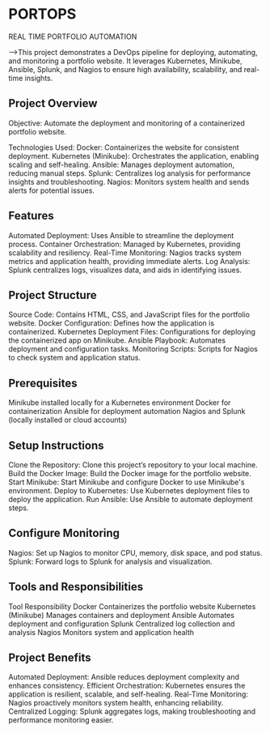 # PORTOPS
REAL TIME PORTFOLIO AUTOMATION 

-->This project demonstrates a DevOps pipeline for deploying, automating, and monitoring a portfolio website. It leverages Kubernetes, Minikube, Ansible, Splunk, and Nagios to ensure high availability, scalability, and real-time insights.

## Project Overview

Objective: Automate the deployment and monitoring of a containerized portfolio website.

Technologies Used:
Docker: Containerizes the website for consistent deployment.
Kubernetes (Minikube): Orchestrates the application, enabling scaling and self-healing.
Ansible: Manages deployment automation, reducing manual steps.
Splunk: Centralizes log analysis for performance insights and troubleshooting.
Nagios: Monitors system health and sends alerts for potential issues.

## Features
Automated Deployment: Uses Ansible to streamline the deployment process.
Container Orchestration: Managed by Kubernetes, providing scalability and resiliency.
Real-Time Monitoring: Nagios tracks system metrics and application health, providing immediate alerts.
Log Analysis: Splunk centralizes logs, visualizes data, and aids in identifying issues.

## Project Structure
Source Code: Contains HTML, CSS, and JavaScript files for the portfolio website.
Docker Configuration: Defines how the application is containerized.
Kubernetes Deployment Files: Configurations for deploying the containerized app on Minikube.
Ansible Playbook: Automates deployment and configuration tasks.
Monitoring Scripts: Scripts for Nagios to check system and application status.

## Prerequisites
Minikube installed locally for a Kubernetes environment
Docker for containerization
Ansible for deployment automation
Nagios and Splunk (locally installed or cloud accounts)

## Setup Instructions
Clone the Repository: Clone this project’s repository to your local machine.
Build the Docker Image: Build the Docker image for the portfolio website.
Start Minikube: Start Minikube and configure Docker to use Minikube's environment.
Deploy to Kubernetes: Use Kubernetes deployment files to deploy the application.
Run Ansible: Use Ansible to automate deployment steps.

## Configure Monitoring
Nagios: Set up Nagios to monitor CPU, memory, disk space, and pod status.
Splunk: Forward logs to Splunk for analysis and visualization.

## Tools and Responsibilities
Tool	Responsibility
Docker	Containerizes the portfolio website
Kubernetes (Minikube)	Manages containers and deployment
Ansible	Automates deployment and configuration
Splunk	Centralized log collection and analysis
Nagios	Monitors system and application health

## Project Benefits
Automated Deployment: Ansible reduces deployment complexity and enhances consistency.
Efficient Orchestration: Kubernetes ensures the application is resilient, scalable, and self-healing.
Real-Time Monitoring: Nagios proactively monitors system health, enhancing reliability.
Centralized Logging: Splunk aggregates logs, making troubleshooting and performance monitoring easier.

